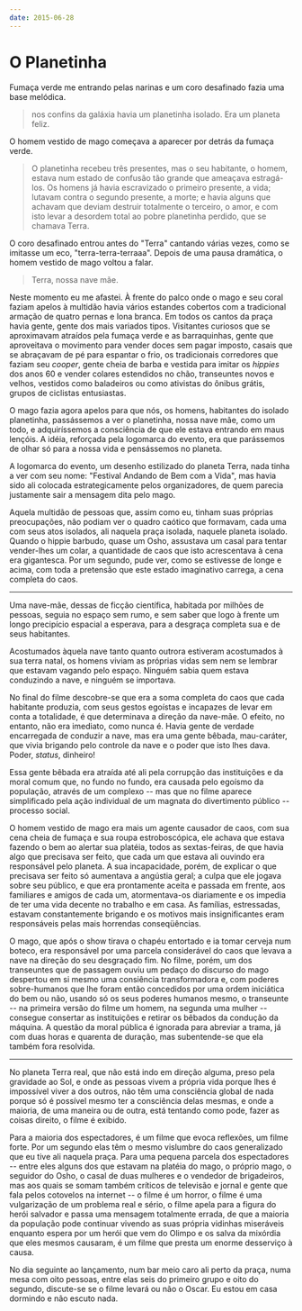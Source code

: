```yaml
---
date: 2015-06-28
---
```


O Planetinha
============

Fumaça verde me entrando pelas narinas e um coro desafinado fazia uma base melódica.

> nos confins da galáxia havia um planetinha isolado. Era um planeta feliz.

O homem vestido de mago começava a aparecer por detrás da fumaça verde.

> O planetinha recebeu três presentes, mas o seu habitante, o homem, estava num estado de confusão tão grande que ameaçava estragá-los. Os homens já havia escravizado o primeiro presente, a vida; lutavam contra o segundo presente, a morte; e havia alguns que achavam que deviam destruir totalmente o terceiro, o amor, e com isto levar a desordem total ao pobre planetinha perdido, que se chamava Terra.

O coro desafinado entrou antes do "Terra" cantando várias vezes, como se imitasse um eco, "terra-terra-terraaa". Depois de uma pausa dramática, o homem vestido de mago voltou a falar.

> Terra, nossa nave mãe.

Neste momento eu me afastei. À frente do palco onde o mago e seu coral faziam apelos à multidão havia vários estandes cobertos com a tradicional armação de quatro pernas e lona branca. Em todos os cantos da praça havia gente, gente dos mais variados tipos. Visitantes curiosos que se aproximavam atraídos pela fumaça verde e as barraquinhas, gente que aproveitava o movimento para vender doces sem pagar imposto, casais que se abraçavam de pé para espantar o frio, os tradicionais corredores que faziam seu _cooper_, gente cheia de barba e vestida para imitar os _hippies_ dos anos 60 e vender colares estendidos no chão, transeuntes novos e velhos, vestidos como baladeiros ou como ativistas do ônibus grátis, grupos de ciclistas entusiastas.

O mago fazia agora apelos para que nós, os homens, habitantes do isolado planetinha, passássemos a ver o planetinha, nossa nave mãe, como um todo, e adquiríssemos a consciência de que ele estava entrando em maus lençóis. A idéia, reforçada pela logomarca do evento, era que parássemos de olhar só para a nossa vida e pensássemos no planeta.

A logomarca do evento, um desenho estilizado do planeta Terra, nada tinha a ver com seu nome: "Festival Andando de Bem com a Vida", mas havia sido ali colocada estrategicamente pelos organizadores, de quem parecia justamente sair a mensagem dita pelo mago.

Aquela multidão de pessoas que, assim como eu, tinham suas próprias preocupações, não podiam ver o quadro caótico que formavam, cada uma com seus atos isolados, ali naquela praça isolada, naquele planeta isolado. Quando o hippie barbudo, quase um Osho, assustava um casal para tentar vender-lhes um colar, a quantidade de caos que isto acrescentava à cena era gigantesca. Por um segundo, pude ver, como se estivesse de longe e acima, com toda a pretensão que este estado imaginativo carrega, a cena completa do caos.

---

Uma nave-mãe, dessas de ficção científica, habitada por milhões de pessoas, seguia no espaço sem rumo, e sem saber que logo à frente um longo precipício espacial a esperava, para a desgraça completa sua e de seus habitantes.

Acostumados àquela nave tanto quanto outrora estiveram acostumados à sua terra natal, os homens viviam as próprias vidas sem nem se lembrar que estavam vagando pelo espaço. Ninguém sabia quem estava conduzindo a nave, e ninguém se importava.

No final do filme descobre-se que era a soma completa do caos que cada habitante produzia, com seus gestos egoístas e incapazes de levar em conta a totalidade, é que determinava a direção da nave-mãe. O efeito, no entanto, não era imediato, como nunca é. Havia gente de verdade encarregada de conduzir a nave, mas era uma gente bêbada, mau-caráter, que vivia brigando pelo controle da nave e o poder que isto lhes dava. Poder, _status_, dinheiro!

Essa gente bêbada era atraída até ali pela corrupção das instituições e da moral comum que, no fundo no fundo, era causada pelo egoísmo da população, através de um complexo -- mas que no filme aparece simplificado pela ação individual de um magnata do divertimento público -- processo social.

O homem vestido de mago era mais um agente causador de caos, com sua cena cheia de fumaça e sua roupa estroboscópica, ele achava que estava fazendo o bem ao alertar sua platéia, todos as sextas-feiras, de que havia algo que precisava ser feito, que cada um que estava ali ouvindo era responsável pelo planeta. A sua incapacidade, porém, de explicar o que precisava ser feito só aumentava a angústia geral; a culpa que ele jogava sobre seu público, e que era prontamente aceita e passada em frente, aos familiares e amigos de cada um, atormentava-os diariamente e os impedia de ter uma vida decente no trabalho e em casa. As famílias, estressadas, estavam constantemente brigando e os motivos mais insignificantes eram responsáveis pelas mais horrendas conseqüências.

O mago, que após o show tirava o chapéu entortado e ia tomar cerveja num boteco, era responsável por uma parcela considerável do caos que levava a nave na direção do seu desgraçado fim. No filme, porém, um dos transeuntes que de passagem ouviu um pedaço do discurso do mago despertou em si mesmo uma consiência transformadora e, com poderes sobre-humanos que lhe foram então concedidos por uma ordem iniciática do bem ou não, usando só os seus poderes humanos mesmo, o transeunte -- na primeira versão do filme um homem, na segunda uma mulher -- consegue consertar as instituições e retirar os bêbados da condução da máquina. A questão da moral pública é ignorada para abreviar a trama, já com duas horas e quarenta de duração, mas subentende-se que ela também fora resolvida.

---

No planeta Terra real, que não está indo em direção alguma, preso pela gravidade ao Sol, e onde as pessoas vivem a própria vida porque lhes é impossível viver a dos outros, não têm uma consciência global de nada porque só é possível mesmo ter a consciência delas mesmas, e onde a maioria, de uma maneira ou de outra, está tentando como pode, fazer as coisas direito, o filme é exibido.

Para a maioria dos espectadores, é um filme que evoca reflexões, um filme forte. Por um segundo elas têm o mesmo vislumbre do caos generalizado que eu tive ali naquela praça. Para uma pequena parcela dos espectadores -- entre eles alguns dos que estavam na platéia do mago, o próprio mago, o seguidor do Osho, o casal de duas mulheres e o vendedor de brigadeiros, mas aos quais se somam também críticos de televisão e jornal e gente que fala pelos cotovelos na internet -- o filme é um horror, o filme é uma vulgarização de um problema real e sério, o filme apela para a figura do herói salvador e passa uma mensagem totalmente errada, de que a maioria da população pode continuar vivendo as suas própria vidinhas miseráveis enquanto espera por um herói que vem do Olimpo e os salva da mixórdia que eles mesmos causaram, é um filme que presta um enorme desserviço à causa.

No dia seguinte ao lançamento, num bar meio caro ali perto da praça, numa mesa com oito pessoas, entre elas seis do primeiro grupo e oito do segundo, discute-se se o filme levará ou não o Oscar. Eu estou em casa dormindo e não escuto nada.
